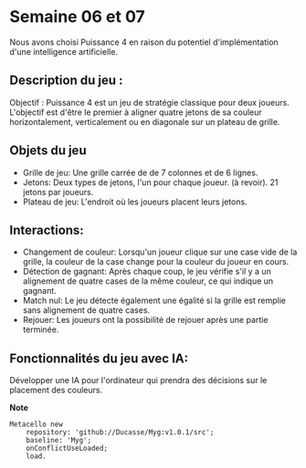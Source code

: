 # Semaine 06 et 07

Nous avons choisi Puissance 4 en raison du potentiel d'implémentation d'une intelligence artificielle.

## Description du jeu :

Objectif : Puissance 4 est un jeu de stratégie classique pour deux joueurs. L'objectif est d'être le premier à aligner quatre jetons de sa couleur horizontalement, verticalement ou en diagonale sur un plateau de grille.

## Objets du jeu

- Grille de jeu: Une grille carrée de de 7 colonnes et de 6 lignes.
- Jetons: Deux types de jetons, l'un pour chaque joueur. (à revoir). 21 jetons par joueurs.
- Plateau de jeu: L'endroit où les joueurs placent leurs jetons.

## Interactions:

- Changement de couleur: Lorsqu'un joueur clique sur une case vide de la grille, la couleur de la case change pour la couleur du joueur en cours.
- Détection de gagnant: Après chaque coup, le jeu vérifie s'il y a un alignement de quatre cases de la même couleur, ce qui indique un gagnant.
- Match nul: Le jeu détecte également une égalité si la grille est remplie sans alignement de quatre cases.
- Rejouer: Les joueurs ont la possibilité de rejouer après une partie terminée.

## Fonctionnalités du jeu avec IA:

Développer une IA pour l'ordinateur qui prendra des décisions sur le placement des couleurs.

**Note**

```Smalltalk
Metacello new
	repository: 'github://Ducasse/Myg:v1.0.1/src';
	baseline: 'Myg';
	onConflictUseLoaded;
	load.
```
